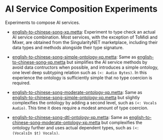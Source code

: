 # AI Service Composition Experiments

Experiments to compose AI services.


- [english-to-chinese-song-xp.metta](english-to-chinese-song-xp.metta):
  Experiment to type check an actual AI service combination.  Most
  services, with the exception of ToMidi and Mixer, are obtained from
  the SingularityNET marketplace, including their data types and
  methods alongside their type signature.

- [english-to-chinese-song-simple-ontology-xp.metta](english-to-chinese-song-simple-ontology-xp.metta):
  Same as
  [english-to-chinese-song-xp.metta](english-to-chinese-song-xp.metta)
  but simplifies the AI service methods by avoid data contructors when
  possible, and introduces a simple ontology, one level deep subtyping
  relation such as `(<: Audio Bytes)`.  In this experience the
  ontology is sufficiently simple that no type coercion is required.

- [english-to-chinese-song-moderate-ontology-xp.metta](english-to-chinese-song-moderate-ontology-xp.metta):
  Same as
  [english-to-chinese-song-simple-ontology-xp.metta](english-to-chinese-song-simple-ontology-xp.metta)
  but slightly complexifies the ontology by adding a second level,
  such as `(<: Vocals Audio)`.  This time it does require a modest
  amount of type coercion.

- [english-to-chinese-song-dtl-ontology-xp.metta](english-to-chinese-song-dtl-ontology-xp.metta):
  Same as
  [english-to-chinese-song-moderate-ontology-xp.metta](english-to-chinese-song-moderate-ontology-xp.metta)
  but complexifies the ontology further and uses actual dependent
  types, such as `(<: (VocalsIn $t) Vocals)`.
